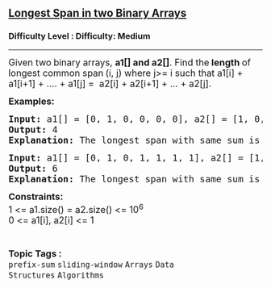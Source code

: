 <h2><a href="https://www.geeksforgeeks.org/problems/longest-span-with-same-sum-in-two-binary-arrays5142/1">Longest Span in two Binary Arrays</a></h2><h3>Difficulty Level : Difficulty: Medium</h3><hr><div class="problems_problem_content__Xm_eO"><p><span style="font-size: 18px;">Given two<strong> </strong>binary arrays, <strong>a1[] and a2[]</strong>. Find the<strong> length </strong>of longest common span<strong> </strong>(i, j) where j&gt;= i such that a1[i] + a1[i+1] + .... + a1[j] =&nbsp; a2[i] + a2[i+1] + ... + a2[j].</span></p>
<p><span style="font-size: 18px;"><strong>Examples:</strong></span></p>
<pre><span style="font-size: 18px;"><strong>Input: </strong>a1[] = [0, 1, 0, 0, 0, 0], a2[] = [1, 0, 1, 0, 0, 1]
<strong>Output:</strong> 4
<strong>Explanation:</strong> The longest span with same sum is from index 1 to 4 following zero based indexing.</span>
</pre>
<pre><span style="font-size: 18px;"><strong>Input: </strong>a1[] = [0, 1, 0, 1, 1, 1, 1], a2[] = [1, 1, 1, 1, 1, 0, 1]
<strong>Output:</strong> 6<br><strong>Explanation:</strong> The longest span with same sum is from index 1 to 6 following zero based indexing.</span></pre>
<p><span style="font-size: 18px;"><strong>Constraints:</strong><br>1 &lt;= a1.size() = a2.size() &lt;= 10<sup>6</sup><br>0 &lt;= a1[i], a2[i] &lt;= 1</span></p></div><br><p><span style=font-size:18px><strong>Topic Tags : </strong><br><code>prefix-sum</code>&nbsp;<code>sliding-window</code>&nbsp;<code>Arrays</code>&nbsp;<code>Data Structures</code>&nbsp;<code>Algorithms</code>&nbsp;
